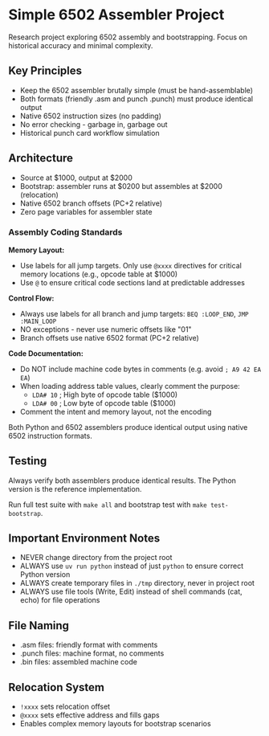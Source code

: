 # Simple 6502 Assembler Project

Research project exploring 6502 assembly and bootstrapping. Focus on historical accuracy and minimal complexity.

## Key Principles

- Keep the 6502 assembler brutally simple (must be hand-assemblable)
- Both formats (friendly .asm and punch .punch) must produce identical output
- Native 6502 instruction sizes (no padding)
- No error checking - garbage in, garbage out
- Historical punch card workflow simulation

## Architecture

- Source at $1000, output at $2000
- Bootstrap: assembler runs at $0200 but assembles at $2000 (relocation)
- Native 6502 branch offsets (PC+2 relative)
- Zero page variables for assembler state

### Assembly Coding Standards

**Memory Layout:**
- Use labels for all jump targets. Only use `@xxxx` directives for critical memory locations (e.g., opcode table at $1000)
- Use `@` to ensure critical code sections land at predictable addresses

**Control Flow:**
- Always use labels for all branch and jump targets: `BEQ :LOOP_END`, `JMP :MAIN_LOOP`
- NO exceptions - never use numeric offsets like "01"
- Branch offsets use native 6502 format (PC+2 relative)

**Code Documentation:**
- Do NOT include machine code bytes in comments (e.g. avoid `; A9 42 EA EA`)
- When loading address table values, clearly comment the purpose:
  - `LDA# 10` ; High byte of opcode table ($1000)
  - `LDA# 00` ; Low byte of opcode table ($1000)
- Comment the intent and memory layout, not the encoding

Both Python and 6502 assemblers produce identical output using native 6502 instruction formats.

## Testing

Always verify both assemblers produce identical results. The Python version is the reference implementation.

Run full test suite with `make all` and bootstrap test with `make test-bootstrap`.

## Important Environment Notes

- NEVER change directory from the project root
- ALWAYS use `uv run python` instead of just `python` to ensure correct Python version
- ALWAYS create temporary files in `./tmp` directory, never in project root
- ALWAYS use file tools (Write, Edit) instead of shell commands (cat, echo) for file operations

## File Naming

- .asm files: friendly format with comments
- .punch files: machine format, no comments
- .bin files: assembled machine code

## Relocation System

- `!xxxx` sets relocation offset
- `@xxxx` sets effective address and fills gaps
- Enables complex memory layouts for bootstrap scenarios
